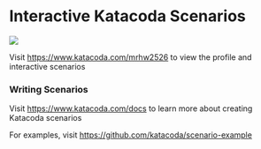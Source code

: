 # Interactive Katacoda Scenarios

[![](http://shields.katacoda.com/katacoda/mrhw2526/count.svg)](https://www.katacoda.com/mrhw2526 "Get your profile on Katacoda.com")

Visit https://www.katacoda.com/mrhw2526 to view the profile and interactive scenarios

### Writing Scenarios
Visit https://www.katacoda.com/docs to learn more about creating Katacoda scenarios

For examples, visit https://github.com/katacoda/scenario-example
